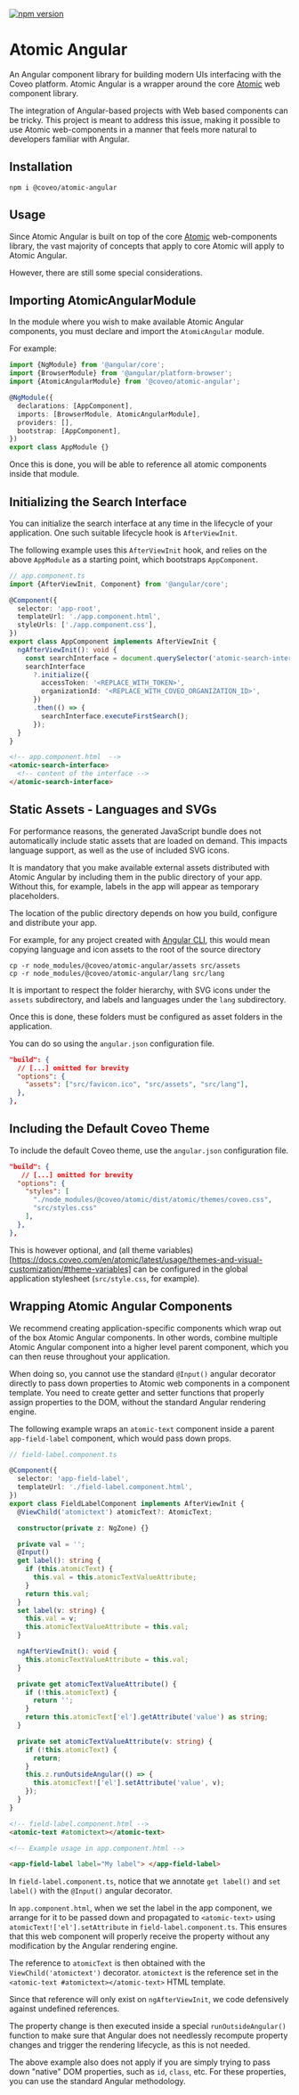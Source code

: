[![npm version](https://badge.fury.io/js/@coveo%2Fatomic-angular.svg)](https://badge.fury.io/js/@coveo%2Fatomic-angular)

# Atomic Angular

An Angular component library for building modern UIs interfacing with the Coveo platform. Atomic Angular is a wrapper around the core [Atomic](https://docs.coveo.com/en/atomic/latest/) web component library.

The integration of Angular-based projects with Web based components can be tricky. This project is meant to address this issue, making it possible to use Atomic web-components in a manner that feels more natural to developers familiar with Angular.

## Installation

`npm i @coveo/atomic-angular`

## Usage

Since Atomic Angular is built on top of the core [Atomic](https://docs.coveo.com/en/atomic/latest/) web-components library, the vast majority of concepts that apply to core Atomic will apply to Atomic Angular.

However, there are still some special considerations.

## Importing AtomicAngularModule

In the module where you wish to make available Atomic Angular components, you must declare and import the `AtomicAngular` module.

For example:

```typescript
import {NgModule} from '@angular/core';
import {BrowserModule} from '@angular/platform-browser';
import {AtomicAngularModule} from '@coveo/atomic-angular';

@NgModule({
  declarations: [AppComponent],
  imports: [BrowserModule, AtomicAngularModule],
  providers: [],
  bootstrap: [AppComponent],
})
export class AppModule {}
```

Once this is done, you will be able to reference all atomic components inside that module.

## Initializing the Search Interface

You can initialize the search interface at any time in the lifecycle of your application. One such suitable lifecycle hook is `AfterViewInit`.

The following example uses this `AfterViewInit` hook, and relies on the above `AppModule` as a starting point, which bootstraps `AppComponent`.

```typescript
// app.component.ts
import {AfterViewInit, Component} from '@angular/core';

@Component({
  selector: 'app-root',
  templateUrl: './app.component.html',
  styleUrls: ['./app.component.css'],
})
export class AppComponent implements AfterViewInit {
  ngAfterViewInit(): void {
    const searchInterface = document.querySelector('atomic-search-interface');
    searchInterface
      ?.initialize({
        accessToken: '<REPLACE_WITH_TOKEN>',
        organizationId: '<REPLACE_WITH_COVEO_ORGANIZATION_ID>',
      })
      .then(() => {
        searchInterface.executeFirstSearch();
      });
  }
}
```

```html
<!-- app.component.html  -->
<atomic-search-interface>
  <!-- content of the interface -->
</atomic-search-interface>
```

## Static Assets - Languages and SVGs

For performance reasons, the generated JavaScript bundle does not automatically include static assets that are loaded on demand. This impacts language support, as well as the use of included SVG icons.

It is mandatory that you make available external assets distributed with Atomic Angular by including them in the public directory of your app. Without this, for example, labels in the app will appear as temporary placeholders.

The location of the public directory depends on how you build, configure and distribute your app.

For example, for any project created with [Angular CLI](https://angular.io/cli), this would mean copying language and icon assets to the root of the source directory

```
cp -r node_modules/@coveo/atomic-angular/assets src/assets
cp -r node_modules/@coveo/atomic-angular/lang src/lang
```

It is important to respect the folder hierarchy, with SVG icons under the `assets` subdirectory, and labels and languages under the `lang` subdirectory.

Once this is done, these folders must be configured as asset folders in the application.

You can do so using the `angular.json` configuration file.

```json
"build": {
  // [...] omitted for brevity
  "options": {
    "assets": ["src/favicon.ico", "src/assets", "src/lang"],
  },
},
```

## Including the Default Coveo Theme

To include the default Coveo theme, use the `angular.json` configuration file.

```json
"build": {
   // [...] omitted for brevity
  "options": {
    "styles": [
      "./node_modules/@coveo/atomic/dist/atomic/themes/coveo.css",
      "src/styles.css"
    ],
  },
},
```

This is however optional, and (all theme variables)[https://docs.coveo.com/en/atomic/latest/usage/themes-and-visual-customization/#theme-variables] can be configured in the global application stylesheet (`src/style.css`, for example).

## Wrapping Atomic Angular Components

We recommend creating application-specific components which wrap out of the box Atomic Angular components. In other words, combine multiple Atomic Angular component into a higher level parent component, which you can then reuse throughout your application.

When doing so, you cannot use the standard `@Input()` angular decorator directly to pass down properties to Atomic web components in a component template. You need to create getter and setter functions that properly assign properties to the DOM, without the standard Angular rendering engine.

The following example wraps an `atomic-text` component inside a parent `app-field-label` component, which would pass down props.

```typescript
// field-label.component.ts

@Component({
  selector: 'app-field-label',
  templateUrl: './field-label.component.html',
})
export class FieldLabelComponent implements AfterViewInit {
  @ViewChild('atomictext') atomicText?: AtomicText;

  constructor(private z: NgZone) {}

  private val = '';
  @Input()
  get label(): string {
    if (this.atomicText) {
      this.val = this.atomicTextValueAttribute;
    }
    return this.val;
  }
  set label(v: string) {
    this.val = v;
    this.atomicTextValueAttribute = this.val;
  }

  ngAfterViewInit(): void {
    this.atomicTextValueAttribute = this.val;
  }

  private get atomicTextValueAttribute() {
    if (!this.atomicText) {
      return '';
    }
    return this.atomicText['el'].getAttribute('value') as string;
  }

  private set atomicTextValueAttribute(v: string) {
    if (!this.atomicText) {
      return;
    }
    this.z.runOutsideAngular(() => {
      this.atomicText!['el'].setAttribute('value', v);
    });
  }
}
```

```html
<!-- field-label.component.html -->
<atomic-text #atomictext></atomic-text>
```

```html
<!-- Example usage in app.component.html -->

<app-field-label label="My label"> </app-field-label>
```

In `field-label.component.ts`, notice that we annotate `get label()` and `set label()` with the `@Input()` angular decorator.

In `app.component.html`, when we set the label in the app component, we arrange for it to be passed down and propagated to `<atomic-text>` using `atomicText!['el'].setAttribute` in `field-label.component.ts`. This ensures that this web component will properly receive the property without any modification by the Angular rendering engine.

The reference to `atomicText` is then obtained with the `ViewChild('atomictext')` decorator.
`atomictext` is the reference set in the `<atomic-text #atomictext></atomic-text>` HTML template.

Since that reference will only exist on `ngAfterViewInit`, we code defensively against undefined references.

The property change is then executed inside a special `runOutsideAngular()` function to make sure that Angular does not needlessly recompute property changes and trigger the rendering lifecycle, as this is not needed.

The above example also does not apply if you are simply trying to pass down "native" DOM properties, such as `id`, `class`, etc. For these properties, you can use the standard Angular methodology.
